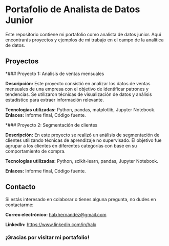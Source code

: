 # Portafolio de Analista de Datos Junior

Este repositorio contiene mi portafolio como analista de datos junior. Aquí encontrarás proyectos y ejemplos de mi trabajo en el campo de la analítica de datos.

## Proyectos

*### Proyecto 1: Análisis de ventas mensuales

**Descripción:** Este proyecto consistió en analizar los datos de ventas mensuales de una empresa con el objetivo de identificar patrones y tendencias. Se utilizaron técnicas de visualización de datos y análisis estadístico para extraer información relevante.

**Tecnologías utilizadas:** Python, pandas, matplotlib, Jupyter Notebook.
**Enlaces:** Informe final, Código fuente.

*### Proyecto 2: Segmentación de clientes

**Descripción:** En este proyecto se realizó un análisis de segmentación de clientes utilizando técnicas de aprendizaje no supervisado. El objetivo fue agrupar a los clientes en diferentes categorías con base en su comportamiento de compra.

**Tecnologías utilizadas:** Python, scikit-learn, pandas, Jupyter Notebook.

**Enlaces:** Informe final, Código fuente.

## Contacto

Si estás interesado en colaborar o tienes alguna pregunta, no dudes en contactarme:

**Correo electrónico:** halxhernandez@gmail.com

**LinkedIn:** https://www.linkedin.com/in/halx

### ¡Gracias por visitar mi portafolio!
